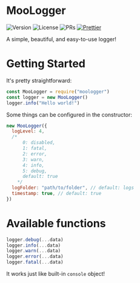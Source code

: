# MooLogger

![Version](https://img.shields.io/github/package-json/v/LittleCow-moo/MooLogger?logo=github&style=for-the-badge)
![License](https://img.shields.io/github/license/LittleCow-moo/MooLogger?style=for-the-badge&logo=github)
![PRs](https://img.shields.io/github/issues-pr-raw/LittleCow-moo/MooLogger?logo=github&style=for-the-badge)
[![Prettier](https://img.shields.io/badge/Code_Style-Prettier-ff69b4.svg?style=for-the-badge)](https://github.com/prettier/prettier)

A simple, beautiful, and easy-to-use logger!

# Getting Started

It's pretty straightforward:

```js
const MooLogger = require("moologger")
const logger = new MooLogger()
logger.info("Hello world!")
```

Some things can be configured in the constructor:

```js
new MooLogger({
  logLevel: 4,
  /*
      0: disabled,
      1: fatal,
      2: error,
      3: warn,
      4: info,
      5: debug,
      default: true
    */
  logFolder: "path/to/folder", // default: logs
  timestamp: true, // default: true
})
```

# Available functions

```js
logger.debug(...data)
logger.info(...data)
logger.warn(...data)
logger.error(...data)
logger.fatal(...data)
```

It works just like built-in `console` object!
